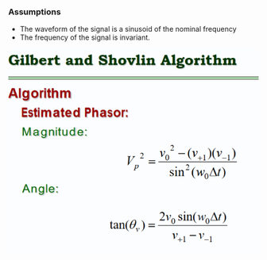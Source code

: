 ### Assumptions
- The waveform of the signal is a sinusoid of the nominal  frequency  
- The frequency of the signal is invariant.


![](../images/20250517171551.png)
